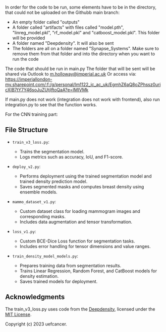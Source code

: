 In order for the code to be run, some elements have to be in the directory, that could not be uploaded on the Githubb main branch:

- An empty folder called "outputs"
- A folder called "artifacts" with files called "model.pth", "linreg_model.pkl", "rf_model.pkl" and "catboost_model.pkl". This folder will be provided
- A folder named "Deepdensity". It will also be sent
- The folders are all on a folder named "Synapse_Systems". Make sure to remove them from that folder and into the directory when you want to run the code

The code that should be run in main.py
The folder that will be sent will be shared via Outlook to m.holloway@imperial.ac.uk
Or access via: https://imperiallondon-my.sharepoint.com/:f:/g/personal/lm1122_ic_ac_uk/EgmhZ6aQ8oZPhssz0uricXIB7tY7Y46soJuZUtjlftoQaA?e=IMIVMk 

If main.py does not work (integration does not work with frontend), also run integration.py to see that the function works.

For the CNN training part:
## File Structure
- `train_v3_loss.py`:
  - Trains the segmentation model.
  - Logs metrics such as accuracy, IoU, and F1-score.

- `deploy_v2.py`:
  - Performs deployment using the trained segmentation model and trained density prediction model.
  - Saves segmented masks and computes breast density using ensemble models.

- `mammo_dataset_v1.py`:
  - Custom dataset class for loading mammogram images and corresponding masks.
  - Includes data augmentation and tensor transformation.

- `loss_v1.py`:
  - Custom BCE-Dice Loss function for segmentation tasks.
  - Includes error handling for tensor dimensions and value ranges.

- `train_density_model_models.py`:
  - Prepares training data from segmentation results.
  - Trains Linear Regression, Random Forest, and CatBoost models for density estimation.
  - Saves trained models for deployment.
    
## Acknowledgments

The train_v3_loss.py uses code from the [Deepdensity]([https://github.com/USERNAME/REPOSITORY](https://github.com/uefcancer/Deepdensity/tree/main)), licensed under the [MIT License]((https://github.com/uefcancer/Deepdensity/blob/main/LICENSE)).

Copyright (c) 2023 uefcancer.
 
